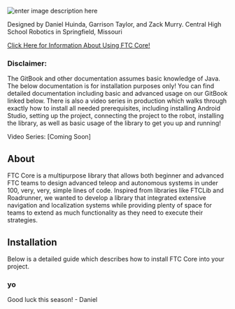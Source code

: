 
![enter image description here](https://i.imgur.com/NFUtYb1.png)

Designed by Daniel Huinda, Garrison Taylor, and Zack Murry.
Central High School Robotics in Springfield, Missouri

[Click Here for Information About Using FTC Core!](https://centralrobotics.gitbook.io/ftc-core/)

### Disclaimer:
The GitBook and other documentation assumes basic knowledge of Java. The below documentation is for installation purposes only! You can find detailed documentation including basic and advanced usage on our GitBook linked below. There is also a video series in production which walks through exactly how to install all needed prerequisites, including installing Android Studio, setting up the project, connecting the project to the robot, installing the library, as well as basic usage of the library to get you up and running! 

Video Series: [Coming Soon]

## About
FTC Core is a multipurpose library that allows both beginner and advanced FTC teams to design advanced teleop and autonomous systems in under 100, very, very, simple lines of code. Inspired from libraries like FTCLib and Roadrunner, we wanted to develop a library that integrated extensive navigation and localization systems while providing plenty of space for teams to extend as much functionality as they need to execute their strategies. 


## Installation
Below is a detailed guide which describes how to install FTC Core into your project. 

### yo 
Good luck this season! - Daniel 
